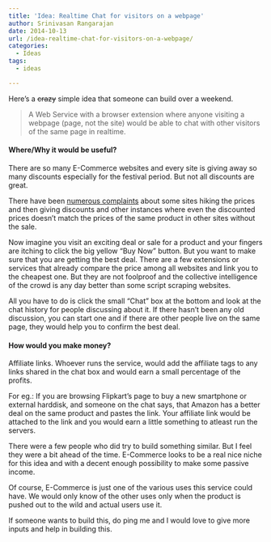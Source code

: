 ```yaml
---
title: 'Idea: Realtime Chat for visitors on a webpage'
author: Srinivasan Rangarajan
date: 2014-10-13
url: /idea-realtime-chat-for-visitors-on-a-webpage/
categories:
  - Ideas
tags:
  - ideas

---
```

Here&#8217;s a <del>crazy</del> simple idea that someone can build over a weekend.

> A Web Service with a browser extension where anyone visiting a webpage (page, not the site) would be able to chat with other visitors of the same page in realtime.

#### Where/Why it would be useful?

There are so many E-Commerce websites and every site is giving away so many discounts especially for the festival period. But not all discounts are great.

There have been [numerous complaints][1] about some sites hiking the prices and then giving discounts and other instances where even the discounted prices doesn&#8217;t match the prices of the same product in other sites without the sale.

Now imagine you visit an exciting deal or sale for a product and your fingers are itching to click the big yellow &#8220;Buy Now&#8221; button. But you want to make sure that you are getting the best deal. There are a few extensions or services that already compare the price among all websites and link you to the cheapest one. But they are not foolproof and the collective intelligence of the crowd is any day better than some script scraping websites.

All you have to do is click the small &#8220;Chat&#8221; box at the bottom and look at the chat history for people discussing about it. If there hasn&#8217;t been any old discussion, you can start one and if there are other people live on the same page, they would help you to confirm the best deal.

#### How would you make money?

Affiliate links. Whoever runs the service, would add the affiliate tags to any links shared in the chat box and would earn a small percentage of the profits.

For eg.: If you are browsing Flipkart&#8217;s page to buy a new smartphone or external harddisk, and someone on the chat says, that Amazon has a better deal on the same product and pastes the link. Your affiliate link would be attached to the link and you would earn a little something to atleast run the servers.

There were a few people who did try to build something similar. But I feel they were a bit ahead of the time. E-Commerce looks to be a real nice niche for this idea and with a decent enough possibility to make some passive income.

Of course, E-Commerce is just one of the various uses this service could have. We would only know of the other uses only when the product is pushed out to the wild and actual users use it.

If someone wants to build this, do ping me and I would love to give more inputs and help in building this.

 [1]: http://missionsharingknowledge.com/flipkarts-the-big-billion-day-a-pricing-scam/